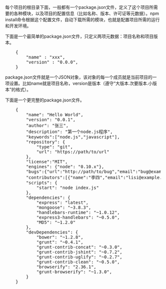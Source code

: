 每个项目的根目录下面，一般都有一个package.json文件，定义了这个项目所需要的各种模块，以及项目的配置信息（比如名称、版本、许可证等元数据）。npm install命令根据这个配置文件，自动下载所需的模块，也就是配置项目所需的运行和开发环境。

下面是一个最简单的package.json文件，只定义两项元数据：项目名称和项目版本。
<pre>
    {
        "name" : "xxx",
        "version" : "0.0.0",
    }
</pre>
package.json文件就是一个JSON对象，该对象的每一个成员就是当前项目的一项设置。比如name就是项目名称，version是版本（遵守“大版本.次要版本.小版本”的格式）。

下面是一个更完整的package.json文件。
<pre>
    {
        "name": "Hello World",
        "version": "0.0.1",
        "author": "张三",
        "description": "第一个node.js程序",
        "keywords":["node.js","javascript"],
        "repository": {
            "type": "git",
            "url": "https://path/to/url"
        },
        "license":"MIT",
        "engines": {"node": "0.10.x"},
        "bugs":{"url":"http://path/to/bug","email":"bug@example.com"},
        "contributors":[{"name":"李四","email":"lisi@example.com"}],
        "scripts": {
            "start": "node index.js"
        },
        "dependencies": {
            "express": "latest",
            "mongoose": "~3.8.3",
            "handlebars-runtime": "~1.0.12",
            "express3-handlebars": "~0.5.0",
            "MD5": "~1.2.0"
        },
        "devDependencies": {
            "bower": "~1.2.8",
            "grunt": "~0.4.1",
            "grunt-contrib-concat": "~0.3.0",
            "grunt-contrib-jshint": "~0.7.2",
            "grunt-contrib-uglify": "~0.2.7",
            "grunt-contrib-clean": "~0.5.0",
            "browserify": "2.36.1",
            "grunt-browserify": "~1.3.0",
        }
    }
</pre>